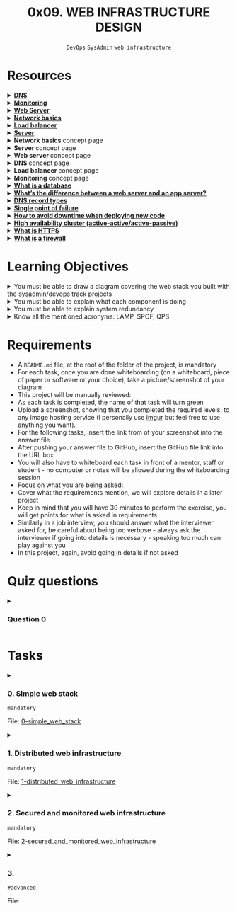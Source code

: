 <h1 align="center"><b>0x09. WEB INFRASTRUCTURE DESIGN</b></h1>
<div align="center"><code>DevOps</code> <code>SysAdmin</code> <code>web infrastructure</code></div>

<!-- # Background Context -->

# Resources
<details>
<summary><b><a href=" ">DNS</a></b></summary>


</details>

<details>
<summary><b><a href=" ">Monitoring</a></b></summary>


</details>

<details>
<summary><b><a href=" ">Web Server</a></b></summary>


</details>

<details>
<summary><b><a href=" ">Network basics</a></b></summary>


</details>

<details>
<summary><b><a href=" ">Load balancer</a></b></summary>


</details>

<details>
<summary><b><a href=" ">Server</a></b></summary>


</details>

<details>
<summary><b><a href=" "> </a>Network basics </b>concept page</summary>


</details>

<details>
<summary><b><a href=" "> </a>Server </b>concept page</summary>


</details>

<details>
<summary><b><a href=" "> </a>Web server </b>concept page</summary>


</details>

<details>
<summary><b><a href=" "> </a>DNS </b>concept page</summary>


</details>

<details>
<summary><b><a href=" "> </a>Load balancer </b>concept page</summary>


</details>

<details>
<summary><b><a href=" "> </a>Monitoring </b>concept page</summary>


</details>

<details>
<summary><b><a href="https://www.oracle.com/ke/database/what-is-database/">What is a database</a></b></summary>


</details>

<details>
<summary><b><a href="https://www.infoworld.com/article/2077354/app-server-web-server-what-s-the-difference.html">What’s the difference between a web server and an app server?</a></b></summary>


</details>

<details>
<summary><b><a href="https://www.site24x7.com/learn/dns-record-types.html">DNS record types</a></b></summary>


</details>

<details>
<summary><b><a href="https://avinetworks.com/glossary/single-point-of-failure/">Single point of failure</a></b></summary>


</details>

<details>
<summary><b><a href="https://softwareengineering.stackexchange.com/questions/35063/how-do-you-update-your-production-codebase-database-schema-without-causing-downt#answers-header">How to avoid downtime when deploying new code</a></b></summary>


</details>

<details>
<summary><b><a href="https://docs.oracle.com/cd/E17904_01/core.1111/e10106/intro.htm#ASHIA712">High availability cluster (active-active/active-passive)</a></b></summary>


</details>

<details>
<summary><b><a href="https://www.instantssl.com/http-vs-https">What is HTTPS</a></b></summary>


</details>

<details>
<summary><b><a href="https://www.webopedia.com/definitions/firewall/">What is a firewall</a></b></summary>


</details>


<!-- **man or help:**
- `` -->

# Learning Objectives
<details>
<summary><b><a href=" "> </a></b>You must be able to draw a diagram covering the web stack you built with the sysadmin/devops track projects</summary>


</details>

<details>
<summary><b><a href=" "> </a></b>You must be able to explain what each component is doing</summary>


</details>

<details>
<summary><b><a href=" "> </a></b>You must be able to explain system redundancy</summary>


</details>

<details>
<summary><b><a href=" "> </a></b>Know all the mentioned acronyms: LAMP, SPOF, QPS</summary>


</details>

# Requirements
- A `README.md` file, at the root of the folder of the project, is mandatory
- For each task, once you are done whiteboarding (on a whiteboard, piece of paper or software or your choice), take a picture/screenshot of your diagram
- This project will be manually reviewed:
- As each task is completed, the name of that task will turn green
- Upload a screenshot, showing that you completed the required levels, to any image hosting service (I personally use [imgur](https://imgur.com/) but feel free to use anything you want).
- For the following tasks, insert the link from of your screenshot into the answer file
- After pushing your answer file to GitHub, insert the GitHub file link into the URL box
- You will also have to whiteboard each task in front of a mentor, staff or student - no computer or notes will be allowed during the whiteboarding session
- Focus on what you are being asked:
- Cover what the requirements mention, we will explore details in a later project
- Keep in mind that you will have 30 minutes to perform the exercise, you will get points for what is asked in requirements
- Similarly in a job interview, you should answer what the interviewer asked for, be careful about being too verbose - always ask the interviewer if going into details is necessary - speaking too much can play against you
- In this project, again, avoid going in details if not asked

<!-- # More Info -->

# Quiz questions
<details>
<summary><h3>Question 0</h3></summary>


</details>

# Tasks
<details>
<summary>

### 0. Simple web stack
`mandatory`

File: [0-simple_web_stack]()
</summary>

A lot of websites are powered by simple web infrastructure, a lot of time it is composed of a single server with a [LAMP stack](https://en.wikipedia.org/wiki/LAMP_%28software_bundle%29).

On a whiteboard, design a one server web infrastructure that hosts the website that is reachable via `www.foobar.com`. Start your explanation by having a user wanting to access your website.

Requirements:

- You must use:
    - 1 server
    - 1 web server (Nginx)
    - 1 application server
    - 1 application files (your code base)
    - 1 database (MySQL)
    - 1 domain name `foobar.com` configured with a `www` record that points to your server IP `8.8.8.8`
- You must be able to explain some specifics about this infrastructure:
    - What is a server
    - What is the role of the domain name
    - What type of DNS record `www` is in `www.foobar.com`
    - What is the role of the web server
    - What is the role of the application server
    - What is the role of the database
    - What is the server using to communicate with the computer of the user requesting the website
- You must be able to explain what the issues are with this infrastructure:
    - SPOF
    - Downtime when maintenance needed (like deploying new code web server needs to be restarted)
    - Cannot scale if too much incoming traffic
Please, remember that everything must be written in English to further your technical ability in a variety of settings.
</details>

<details>
<summary>

### 1. Distributed web infrastructure
`mandatory`

File: [1-distributed_web_infrastructure]()
</summary>

On a whiteboard, design a three server web infrastructure that hosts the website `www.foobar.com`.

Requirements:

- You must add:
    - 2 servers
    - 1 web server (Nginx)
    - 1 application server
    - 1 load-balancer (HAproxy)
    - 1 set of application files (your code base)
    - 1 database (MySQL)
- You must be able to explain some specifics about this infrastructure:
    - For every additional element, why you are adding it
    - What distribution algorithm your load balancer is configured with and how it works
    - Is your load-balancer enabling an Active-Active or Active-Passive setup, explain the difference between both
    - How a database Primary-Replica (Master-Slave) cluster works
    - What is the difference between the Primary node and the Replica node in regard to the application
- You must be able to explain what the issues are with this infrastructure:
    - Where are SPOF
    - Security issues (no firewall, no HTTPS)
    - No monitoring
Please, remember that everything must be written in English to further your technical ability in a variety of settings.
</details>

<details>
<summary>

### 2. Secured and monitored web infrastructure
`mandatory`

File: [2-secured_and_monitored_web_infrastructure]()
</summary>

On a whiteboard, design a three server web infrastructure that hosts the website `www.foobar.com`, it must be secured, serve encrypted traffic, and be monitored.

Requirements:

- You must add:
    - 3 firewalls
    - 1 SSL certificate to serve `www.foobar.com` over HTTPS
    - 3 monitoring clients (data collector for Sumologic or other monitoring services)
- You must be able to explain some specifics about this infrastructure:
    - For every additional element, why you are adding it
    - What are firewalls for
    - Why is the traffic served over HTTPS
    - What monitoring is used for
    - How the monitoring tool is collecting data
    - Explain what to do if you want to monitor your web server QPS
- You must be able to explain what the issues are with this infrastructure:
    - Why terminating SSL at the load balancer level is an issue
    - Why having only one MySQL server capable of accepting writes is an issue
    - Why having servers with all the same components (database, web server and application server) might be a problem
Please, remember that everything must be written in English to further your technical ability in a variety of settings.
</details>

<details>
<summary>

### 3. 
`#advanced`

File: []()
</summary>


</details>

